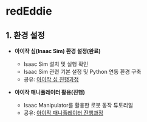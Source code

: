 # redEddie


## 1. 환경 설정
- **아이작 심(Inaac Sim) 환경 설정(완료)**  
  - Isaac Sim 설치 및 실행 확인  
  - Isaac Sim 관련 기본 설정 및 Python 연동 환경 구축  
  - 공유: [아이작 심 진행과정](https://docs.google.com/presentation/d/1CxznysS31_eivuw4XQwRi4XAVka0ZGLmdPLkh7UrW18/edit?usp=sharing)
  
- **아이작 매니퓰레이터 활용(진행)**  
  - Isaac Manipulator를 활용한 로봇 동작 튜토리얼  
  - 공유: [아이작 매니퓰레이터 진행과정](https://docs.google.com/presentation/d/16b1Y-nSu7uLh3Rk2s9EahGRT1BshBXK5Plk8FiTDLNU/edit?usp=sharing)